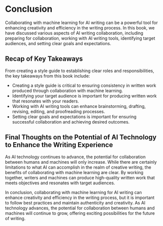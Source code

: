 # Conclusion

Collaborating with machine learning for AI writing can be a powerful tool for enhancing creativity and efficiency in the writing process. In this book, we have discussed various aspects of AI writing collaboration, including preparing for collaboration, working with AI writing tools, identifying target audiences, and setting clear goals and expectations.

Recap of Key Takeaways
----------------------

From creating a style guide to establishing clear roles and responsibilities, the key takeaways from this book include:

* Creating a style guide is critical to ensuring consistency in written work produced through collaboration with machine learning.
* Identifying your target audience is important for producing written work that resonates with your readers.
* Working with AI writing tools can enhance brainstorming, drafting, revising, editing, and proofreading processes.
* Setting clear goals and expectations is important for ensuring successful collaboration and achieving desired outcomes.

Final Thoughts on the Potential of AI Technology to Enhance the Writing Experience
----------------------------------------------------------------------------------

As AI technology continues to advance, the potential for collaboration between humans and machines will only increase. While there are certainly limitations to what AI can accomplish in the realm of creative writing, the benefits of collaborating with machine learning are clear. By working together, writers and machines can produce high-quality written work that meets objectives and resonates with target audiences.

In conclusion, collaborating with machine learning for AI writing can enhance creativity and efficiency in the writing process, but it is important to follow best practices and maintain authenticity and creativity. As AI technology advances, the potential for collaboration between humans and machines will continue to grow, offering exciting possibilities for the future of writing.